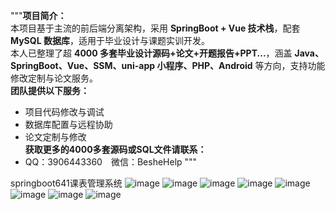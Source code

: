 """**项目简介：**  
本项目基于主流的前后端分离架构，采用 **SpringBoot + Vue 技术栈**，配套 **MySQL 数据库**，适用于毕业设计与课题实训开发。  
本人已整理了超 **4000 多套毕业设计源码+论文+开题报告+PPT...**，涵盖 **Java、SpringBoot、Vue、SSM、uni-app 小程序、PHP、Android** 等方向，支持功能修改定制与论文服务。  
**团队提供以下服务：**  
- 项目代码修改与调试  
- 数据库配置与远程协助  
- 论文定制与修改  
**获取更多的4000多套源码或SQL文件请联系：**  
- QQ：3906443360 微信：BesheHelp
"""

springboot641课表管理系统
![image](https://github.com/user-attachments/assets/d0307a93-3410-4412-a995-c23d63f35cc4)
![image](https://github.com/user-attachments/assets/30aaf30a-55d2-4a2a-885f-755d1068e786)
![image](https://github.com/user-attachments/assets/fb53678d-611f-4306-9a42-4265e611d482)
![image](https://github.com/user-attachments/assets/7f4139db-86c2-48f6-b16a-a3a940a09047)
![image](https://github.com/user-attachments/assets/dc376b26-8acc-4c01-a1cd-fdf4108dd657)
![image](https://github.com/user-attachments/assets/59f9bc98-0240-47ff-8232-e3d424ab43ab)
![image](https://github.com/user-attachments/assets/fb099262-d9b0-41cc-a23b-7693a57eb07d)
![image](https://github.com/user-attachments/assets/7850a950-ebc3-4cde-8a66-f39d1b10fb3a)
